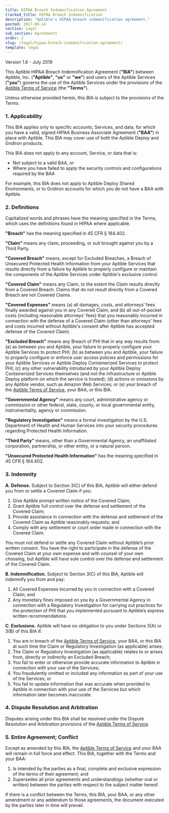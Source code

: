 ```yaml
---
title: HIPAA Breach Indemnification Agreement
tracked_title: HIPAA Breach Indemnification
description: "Aptible's HIPAA breach indemnification agreement."
posted: 2017-08-14
section: Legal
sub_section: Agreements
order: 2
slug: /legal/hipaa-breach-indemnification-agreement/
template: legal
---
```

<!-- Reference Links -->
[Aptible Terms of Service]:/legal/terms-of-service

Version 1.6 - July 2019

This Aptible HIPAA Breach Indemnification Agreement (**"BIA"**) between Aptible, Inc. (**"Aptible"**, **"us"** or **"we"**) and users of the Aptible Services (**"you"**) governs the use of the Aptible Services under the provisions of the [Aptible Terms of Service] (the **"Terms"**).

Unless otherwise provided herein, this BIA is subject to the provisions of the Terms.

### 1. Applicability  
This BIA applies only to specific accounts, Services, and data, for which you have a valid, signed HIPAA Business Associate Agreement (**"BAA"**) in place with Aptible. This BIA may cover use of both the Aptible Deploy and Gridiron products.

This BIA does not apply to any account, Service, or data that is: 

- Not subject to a valid BAA, or 
- Where you have failed to apply the security controls and configurations required by the BAA

For example, this BIA does not apply to Aptible Deploy Shared Environments, or to Gridiron accounts for which you do not have a BAA with Aptible.

### 2. Definitions
Capitalized words and phrases have the meaning specified in the Terms, which uses the definitions found in HIPAA where applicable.

**"Breach"** has the meaning specified in 45 CFR § 164.402.

**"Claim"** means any claim, proceeding, or suit brought against you by a Third Party.

**"Covered Breach"** means, except for Excluded Breaches, a Breach of Unsecured Protected Health Information from your Aptible Services that results directly from a failure by Aptible to properly configure or maintain the components of the Aptible Services under Aptible's exclusive control.

**"Covered Claim"** means any Claim, to the extent the Claim results directly from a Covered Breach. Claims that do not result directly from a Covered Breach are not Covered Claims.

**"Covered Expenses"** means (a) all damages, costs, and attorneys’ fees finally awarded against you in any Covered Claim; and (b) all out-of-pocket costs (including reasonable attorneys’ fees) that you reasonably incurred in connection with the defense of a Covered Claim (other than attorneys’ fees and costs incurred without Aptible's consent after Aptible has accepted defense of the Covered Claim).

**"Excluded Breach"** means any Breach of PHI that in any way results from: (a) as between you and Aptible, your failure to properly configure your Aptible Services to protect PHI; (b) as between you and Aptible, your failure to properly configure or enforce user access policies and permissions for your Aptible Services or Aptible Deploy Containerized Services to protect PHI; (c&#41; any other vulnerability introduced by your Aptible Deploy Containerized Services themselves (and not the infrastructure or Aptible Deploy platform on which the service is hosted); (d) actions or omissions by any Aptible vendor, such as Amazon Web Services; or (e) your breach of the [Aptible Terms of Service], your BAA, or this BIA.

**"Governmental Agency"** means any court, administrative agency or commission or other federal, state, county, or local governmental entity, instrumentality, agency or commission.

**"Regulatory Investigation"** means a formal investigation by the U.S. Department of Health and Human Services into your security procedures regarding Protected Health Information.

**"Third Party"** means, other than a Governmental Agency, an unaffiliated corporation, partnership, or other entity, or a natural person.

**"Unsecured Protected Health Information"** has the meaning specified in 45 CFR § 164.402.

### 3. Indemnity
**A. Defense.**  Subject to Section 3(C&#41; of this BIA, Aptible will either defend you from or settle a Covered Claim if you:  

1. Give Aptible prompt written notice of the Covered Claim;  
2. Grant Aptible full control over the defense and settlement of the Covered Claim;  
3. Provide assistance in connection with the defense and settlement of the Covered Claim as Aptible reasonably requests; and  
4. Comply with any settlement or court order made in connection with the Covered Claim.  

You must not defend or settle any Covered Claim without Aptible’s prior written consent.  You have the right to participate in the defense of the Covered Claim at your own expense and with counsel of your own choosing, but Aptible will have sole control over the defense and settlement of the Covered Claim.

**B. Indemnification.**  Subject to Section 3(C&#41; of this BIA, Aptible will indemnify you from and pay:

1. All Covered Expenses incurred by you in connection with a Covered Claim; and
2. Any monetary fines imposed on you by a Governmental Agency in connection with a Regulatory Investigation for carrying out practices for the protection of PHI that you implemented pursuant to Aptible’s express written recommendations.

**C. Exclusions.**  Aptible will have no obligation to you under Sections 3(A) or 3(B) of this BIA if:

1. You are in breach of the [Aptible Terms of Service], your BAA, or this BIA at such time the Claim or Regulatory Investigation (as applicable) arises;
2. The Claim or Regulatory Investigation (as applicable) relates to or arises from, directly or indirectly an Excluded Breach;
3. You fail to enter or otherwise provide accurate information to Aptible in connection with your use of the Services;  
4. You fraudulently omitted or included any information as part of your use of the Services; or
5. You fail to update information that was accurate when provided to Aptible in connection with your use of the Services but which information later becomes inaccurate.

### 4. Dispute Resolution and Arbitration  
Disputes arising under this BIA shall be resolved under the Dispute Resolution and Arbitration provisions of the [Aptible Terms of Service].

### 5. Entire Agreement; Conflict  
Except as amended by this BIA, the [Aptible Terms of Service] and your BAA will remain in full force and effect. This BIA, together with the Terms and your BAA:

1. Is intended by the parties as a final, complete and exclusive expression of the terms of their agreement;  and  
2. Supersedes all prior agreements and understandings (whether oral or written) between the parties with respect to the subject matter hereof.

If there is a conflict between the Terms, this BIA, your BAA, or any other amendment or any addendum to those agreements, the document executed by the parties later in time will prevail.
